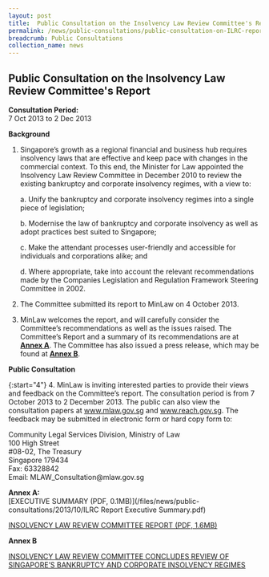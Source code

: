 ```yaml
---
layout: post
title:  Public Consultation on the Insolvency Law Review Committee's Report
permalink: /news/public-consultations/public-consultation-on-ILRC-report
breadcrumb: Public Consultations
collection_name: news
---
```


<style>
.1 li .case li {list-style-type: alpha-lower;}
</style>

Public Consultation on the Insolvency Law Review Committee's Report
---

**Consultation Period:**  
7 Oct 2013 to 2 Dec 2013

**Background**

1. Singapore’s growth as a regional financial and business hub requires insolvency laws that are effective and keep pace with changes in the commercial context.  To this end, the Minister for Law appointed the Insolvency Law Review Committee in December 2010 to review the existing bankruptcy and corporate insolvency regimes, with a view to:

    a. Unify the bankruptcy and corporate insolvency regimes into a single piece of legislation;

    b. Modernise the law of bankruptcy and corporate insolvency as well as adopt practices best suited to Singapore;

    c. Make the attendant processes user-friendly and accessible for individuals and corporations alike; and

    d. Where appropriate, take into account the relevant recommendations made by the Companies Legislation and Regulation Framework Steering Committee in 2002.

2. The Committee submitted its report to MinLaw on 4 October 2013. 

3. MinLaw welcomes the report, and will carefully consider the Committee’s recommendations as well as the issues raised.  The Committee’s Report and a summary of its recommendations are at **<u>Annex A</u>**.  The Committee has also issued a press release, which may be found at **<u>Annex B</u>**.

**Public Consultation**

{:start="4"}
4.  MinLaw is inviting interested parties to provide their views and feedback on the Committee’s report.  The consultation period is from 7 October 2013 to 2 December 2013.  The public can also view the consultation papers at www.mlaw.gov.sg and www.reach.gov.sg.  The feedback may be submitted in electronic form or hard copy form to:

<p class="address-centered">
    Community Legal Services Division, Ministry of Law<br>
    100 High Street<br>
    #08-02, The Treasury<br>
    Singapore 179434<br>
    Fax: 63328842<br>
    Email: MLAW_Consultation@mlaw.gov.sg</p>

**Annex A:**    
[EXECUTIVE SUMMARY (PDF, 0.1MB)](/files/news/public-consultations/2013/10/ILRC Report Executive Summary.pdf) 

[INSOLVENCY LAW REVIEW COMMITTEE REPORT (PDF, 1.6MB)](/files/news/public-consultations/2013/10/RevisedReportoftheInsolvencyLawReviewCommittee.pdf)  

**Annex B**

[INSOLVENCY LAW REVIEW COMMITTEE CONCLUDES REVIEW OF SINGAPORE’S BANKRUPTCY AND CORPORATE INSOLVENCY REGIMES](#)

